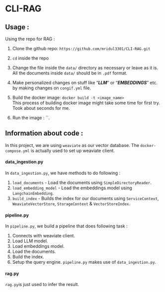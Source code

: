 # CLI-RAG


## Usage :
Using the repo for RAG :

1. Clone the github repo: `https://github.com/mridul3301/CLI-RAG.git`

2. `cd` inside the repo

3. Change the file inside the `data/` directory as necessary or leave as it is. All the documents inside `data/` should be in `.pdf` format.

4. Make personalized changes on stuff like “***LLM***” or “***EMBEDDINGS***” etc. by making changes on `congif.yml` file.

5. Build the docker image: `docker build -t <image_name>` <br>
This process of building docker image might take some time for first try. Took about  seconds for me.

6. Run the image : ``.



## Information about code :
In this project, we are using `weaviate` as our vector database. The `docker-compose.yml` is actually used to set up weaviate client.

#### data_ingestion.py
In `data_ingestion.py`, we have methods to do following :
1. `load_documents` - Load the documents using `SimpleDirectoryReader`.
2. `load_embedding_model` - Load the embeddings model using `LangchainEmbedding`.
3. `build_index` - Builds the index for our documents using `ServiceContext`, `WeaviateVectorStore`, `StorageContext` & `VectorStoreIndex`.

#### pipeline.py
In `pipeline.py`, we build a pipeline that does following task :
1. Connects with weaviate client.
2. Load LLM model.
3. Load embeddings model.
4. Load the documents.
5. Build the index.
6. Setup the query engine.
 `pipeline.py` makes use of `data_ingestion.py`.

#### rag.py
`rag.py`is just used to infer the result.
